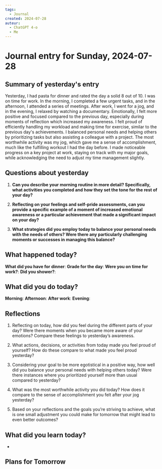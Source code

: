 ```yaml
---
tags:
  - Journal
created: 2024-07-28
auteur:
  - ChatGPT 4-o
  - Me
---
```

# Journal entry for Sunday, 2024-07-28

## Summary of yesterday's entry

Yesterday, I had pasta for dinner and rated the day a solid 8 out of 10. I was on time for work. In the morning, I completed a few urgent tasks, and in the afternoon, I attended a series of meetings. After work, I went for a jog, and in the evening, I relaxed by watching a documentary. Emotionally, I felt more positive and focused compared to the previous day, especially during moments of reflection which increased my awareness. I felt proud of efficiently handling my workload and making time for exercise, similar to the previous day's achievements. I balanced personal needs and helping others by prioritizing tasks but also assisting a colleague with a project. The most worthwhile activity was my jog, which gave me a sense of accomplishment, much like the fulfilling workout I had the day before. I made noticeable progress on a key project at work, staying on track with my major goals, while acknowledging the need to adjust my time management slightly.

## Questions about yesterday

1. **Can you describe your morning routine in more detail? Specifically, what activities you completed and how they set the tone for the rest of your day?** 

2. **Reflecting on your feelings and self-pride assessments, can you provide a specific example of a moment of increased emotional awareness or a particular achievement that made a significant impact on your day?**

3. **What strategies did you employ today to balance your personal needs with the needs of others? Were there any particularly challenging moments or successes in managing this balance?**

## What happened today?

**What did you have for dinner**: 
**Grade for the day**: 
**Were you on time for work?**:
**Did you shower?**:

## What did you do today?

**Morning**: 
**Afternoon**: 
**After work**: 
**Evening**: 

## Reflections

1. Reflecting on today, how did you feel during the different parts of your day? Were there moments when you became more aware of your emotions? Compare these feelings to yesterday’s awareness.
   
2. What actions, decisions, or activities from today made you feel proud of yourself? How do these compare to what made you feel proud yesterday?

3. Considering your goal to be more egotistical in a positive way, how well did you balance your personal needs with helping others today? Were there instances where you prioritized yourself more than usual compared to yesterday?

4. What was the most worthwhile activity you did today? How does it compare to the sense of accomplishment you felt after your jog yesterday?

5. Based on your reflections and the goals you’re striving to achieve, what is one small adjustment you could make for tomorrow that might lead to even better outcomes?

## What did you learn today?

- 

## Plans for Tomorrow
